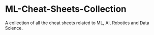# ML-Cheat-Sheets-Collection
A collection of all the cheat sheets related to ML, AI, Robotics and Data Science.
